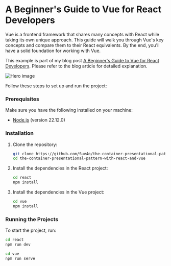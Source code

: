 # A Beginner's Guide to Vue for React Developers

Vue is a frontend framework that shares many concepts with React while taking its own unique approach. This guide will walk you through Vue's key concepts and compare them to their React equivalents. By the end, you'll have a solid foundation for working with Vue.

This example is part of my blog post [A Beginner's Guide to Vue for React Developers](https://www.trpkovski.com/2025/01/15/a-beginners-guide-to-vue-for-react-developers). Please refer to the blog article for detailed explanation.

![Hero image](https://res.cloudinary.com/suv4o/image/upload/q_auto,f_auto,w_1200,e_sharpen:100/v1736935516/blog/a-beginners-guide-to-vue-for-react-developers/A_scenic_landscape_featuring_a_slightly_curved_road_that_extends_infinitely_into_the_horizon._The_road_starts_with_a_vibrant_blue_hue_and_gradually_tr)

Follow these steps to set up and run the project:

### Prerequisites

Make sure you have the following installed on your machine:

-   [Node.js](https://nodejs.org/) (version 22.12.0)

### Installation

1. Clone the repository:

    ```bash
    git clone https://github.com/Suv4o/the-container-presentational-pattern-with-react-and-vue
    cd the-container-presentational-pattern-with-react-and-vue
    ```

2. Install the dependencies in the React project:

    ```bash
    cd react
    npm install
    ```

3. Install the dependencies in the Vue project:
    ```bash
    cd vue
    npm install
    ```

### Running the Projects

To start the project, run:

```bash
cd react
npm run dev
```

```bash
cd vue
npm run serve
```
